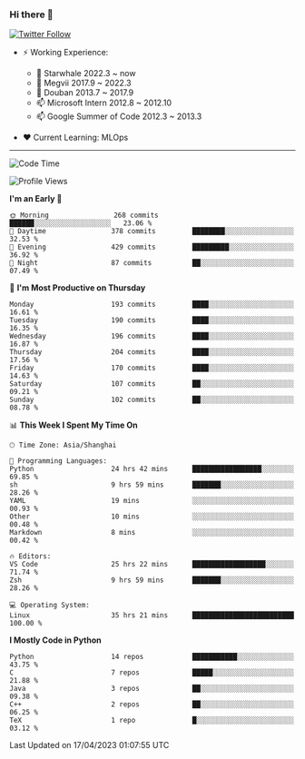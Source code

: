 ### Hi there 👋

[![Twitter Follow](https://img.shields.io/twitter/follow/tianweidut?style=social)](https://twitter.com/tianweidut)

- ⚡ Working Experience:
  - 🔭 Starwhale 2022.3 ~ now
  - 🌱 Megvii 2017.9 ~ 2022.3
  - 🌱 Douban 2013.7 ~ 2017.9
  - 📫 Microsoft Intern 2012.8 ~ 2012.10
  - 📫 Google Summer of Code 2012.3 ~ 2013.3

- ❤️ Current Learning: MLOps

---
<!--START_SECTION:waka-->
![Code Time](http://img.shields.io/badge/Code%20Time-3%2C916%20hrs%2010%20mins-blue)

![Profile Views](http://img.shields.io/badge/Profile%20Views-0-blue)

**I'm an Early 🐤** 

```text
🌞 Morning                268 commits         ██████░░░░░░░░░░░░░░░░░░░   23.06 % 
🌆 Daytime                378 commits         ████████░░░░░░░░░░░░░░░░░   32.53 % 
🌃 Evening                429 commits         █████████░░░░░░░░░░░░░░░░   36.92 % 
🌙 Night                  87 commits          ██░░░░░░░░░░░░░░░░░░░░░░░   07.49 % 
```
📅 **I'm Most Productive on Thursday** 

```text
Monday                   193 commits         ████░░░░░░░░░░░░░░░░░░░░░   16.61 % 
Tuesday                  190 commits         ████░░░░░░░░░░░░░░░░░░░░░   16.35 % 
Wednesday                196 commits         ████░░░░░░░░░░░░░░░░░░░░░   16.87 % 
Thursday                 204 commits         ████░░░░░░░░░░░░░░░░░░░░░   17.56 % 
Friday                   170 commits         ████░░░░░░░░░░░░░░░░░░░░░   14.63 % 
Saturday                 107 commits         ██░░░░░░░░░░░░░░░░░░░░░░░   09.21 % 
Sunday                   102 commits         ██░░░░░░░░░░░░░░░░░░░░░░░   08.78 % 
```


📊 **This Week I Spent My Time On** 

```text
🕑︎ Time Zone: Asia/Shanghai

💬 Programming Languages: 
Python                   24 hrs 42 mins      █████████████████░░░░░░░░   69.85 % 
sh                       9 hrs 59 mins       ███████░░░░░░░░░░░░░░░░░░   28.26 % 
YAML                     19 mins             ░░░░░░░░░░░░░░░░░░░░░░░░░   00.93 % 
Other                    10 mins             ░░░░░░░░░░░░░░░░░░░░░░░░░   00.48 % 
Markdown                 8 mins              ░░░░░░░░░░░░░░░░░░░░░░░░░   00.42 % 

🔥 Editors: 
VS Code                  25 hrs 22 mins      ██████████████████░░░░░░░   71.74 % 
Zsh                      9 hrs 59 mins       ███████░░░░░░░░░░░░░░░░░░   28.26 % 

💻 Operating System: 
Linux                    35 hrs 21 mins      █████████████████████████   100.00 % 
```

**I Mostly Code in Python** 

```text
Python                   14 repos            ███████████░░░░░░░░░░░░░░   43.75 % 
C                        7 repos             █████░░░░░░░░░░░░░░░░░░░░   21.88 % 
Java                     3 repos             ██░░░░░░░░░░░░░░░░░░░░░░░   09.38 % 
C++                      2 repos             ██░░░░░░░░░░░░░░░░░░░░░░░   06.25 % 
TeX                      1 repo              █░░░░░░░░░░░░░░░░░░░░░░░░   03.12 % 
```




 Last Updated on 17/04/2023 01:07:55 UTC
<!--END_SECTION:waka-->
